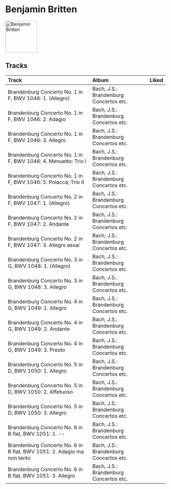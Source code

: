 
# Benjamin Britten


<img src="https://i.scdn.co/image/40eb3ffb36cd0c98ca76630260d09b0025be373d" alt="Benjamin Britten" width="100" />

## Tracks

| Track                                                                  | Album                                  | Liked   |
|:-----------------------------------------------------------------------|:---------------------------------------|:--------|
| Brandenburg Concerto No. 1 in F, BWV 1046: 1. (Allegro)                | Bach, J.S.: Brandenburg Concertos etc. |         |
| Brandenburg Concerto No. 1 in F, BWV 1046: 2. Adagio                   | Bach, J.S.: Brandenburg Concertos etc. |         |
| Brandenburg Concerto No. 1 in F, BWV 1046: 3. Allegro                  | Bach, J.S.: Brandenburg Concertos etc. |         |
| Brandenburg Concerto No. 1 in F, BWV 1046: 4. Menuetto: Trio I         | Bach, J.S.: Brandenburg Concertos etc. |         |
| Brandenburg Concerto No. 1 in F, BWV 1046: 5. Polacca; Trio II         | Bach, J.S.: Brandenburg Concertos etc. |         |
| Brandenburg Concerto No. 2 in F, BWV 1047: 1. (Allegro)                | Bach, J.S.: Brandenburg Concertos etc. |         |
| Brandenburg Concerto No. 2 in F, BWV 1047: 2. Andante                  | Bach, J.S.: Brandenburg Concertos etc. |         |
| Brandenburg Concerto No. 2 in F, BWV 1047: 3. Allegro assai            | Bach, J.S.: Brandenburg Concertos etc. |         |
| Brandenburg Concerto No. 3 in G, BWV 1048: 1. (Allegro)                | Bach, J.S.: Brandenburg Concertos etc. |         |
| Brandenburg Concerto No. 3 in G, BWV 1048: 3. Allegro                  | Bach, J.S.: Brandenburg Concertos etc. |         |
| Brandenburg Concerto No. 4 in G, BWV 1049: 1. Allegro                  | Bach, J.S.: Brandenburg Concertos etc. |         |
| Brandenburg Concerto No. 4 in G, BWV 1049: 2. Andante                  | Bach, J.S.: Brandenburg Concertos etc. |         |
| Brandenburg Concerto No. 4 in G, BWV 1049: 3. Presto                   | Bach, J.S.: Brandenburg Concertos etc. |         |
| Brandenburg Concerto No. 5 in D, BWV 1050: 1. Allegro                  | Bach, J.S.: Brandenburg Concertos etc. |         |
| Brandenburg Concerto No. 5 in D, BWV 1050: 2. Affetuoso                | Bach, J.S.: Brandenburg Concertos etc. |         |
| Brandenburg Concerto No. 5 in D, BWV 1050: 3. Allegro                  | Bach, J.S.: Brandenburg Concertos etc. |         |
| Brandenburg Concerto No. 6 in B flat, BWV 1051: 1. --                  | Bach, J.S.: Brandenburg Concertos etc. |         |
| Brandenburg Concerto No. 6 in B flat, BWV 1051: 2. Adagio ma non tanto | Bach, J.S.: Brandenburg Concertos etc. |         |
| Brandenburg Concerto No. 6 in B flat, BWV 1051: 3. Allegro             | Bach, J.S.: Brandenburg Concertos etc. |         |